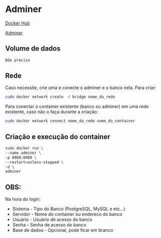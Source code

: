 # Adminer
[Docker Hub](https://hub.docker.com/_/adminer/)

[Adminer](https://www.adminer.org/)

## Volume de dados
```sh
Não precisa
```

## Rede
Caso necessite, crie uma e conecte o adminer e o banco nela.
Para criar:
```sh
sudo docker network create -d bridge nome_da_rede
```
Para conectar o container existente (banco ou adminer) em uma rede existente, caso não o faça durante a criação:
```sh
sudo docker network connect nome_da_rede nome_do_container
```

## Criação e execução do container
```sh
sudo docker run \
--name adminer \
-p 8080:8080 \
--restart=unless-stopped \
-d \
adminer
```

## OBS:
Na hora do login:
* Sistema - Tipo do Banco (PostgreSQL, MySQL e etc...)
* Servidor - Nome do container ou endereco do banco
* Usuário - Usuário de acesso do banco
* Senha - Senha de acesso do banco
* Base de dados - Opcional, pode ficar em branco

